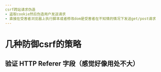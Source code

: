 ```yaml
---
csrf跨站请求伪造
- 盗取cookie然后伪造用户发送请求
- 直接在受害者浏览器上执行脚本或者修改dom是受害者在不知情的情况下发送get/post请求
---
```


# 几种防御csrf的策略
## 验证 HTTP Referer 字段（感觉好像用处不大）